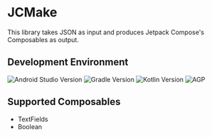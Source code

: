 # JCMake

This library takes JSON as input and produces Jetpack Compose's Composables as output.

## Development Environment

![Android Studio Version](https://img.shields.io/badge/android--studio-flamingo-success) ![Gradle Version](https://img.shields.io/badge/gradle-v8.0-blue) ![Kotlin Version](https://img.shields.io/badge/kotlin-v1.7.20-blue) ![AGP](https://img.shields.io/badge/agp-v8.0.0--beta05-blue)

## Supported Composables

- TextFields
- Boolean
